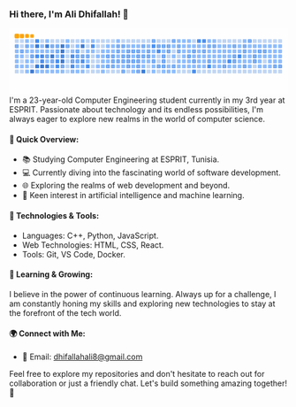 ### Hi there, I'm Ali Dhifallah! 👋
<img src="https://github.com/Matrix278/Matrix278/raw/output/ocean.gif" alt="snake" style="max-width: 100%; display: inline-block;" data-target="animated-image.originalImage">
I'm a 23-year-old Computer Engineering student currently in my 3rd year at ESPRIT. Passionate about technology and its endless possibilities, I'm always eager to explore new realms in the world of computer science.

#### 🚀 Quick Overview:
- 📚 Studying Computer Engineering at ESPRIT, Tunisia.
- 💻 Currently diving into the fascinating world of software development.
- 🌐 Exploring the realms of web development and beyond.
- 🤖 Keen interest in artificial intelligence and machine learning.

#### 🔧 Technologies & Tools:
- Languages: C++, Python, JavaScript.
- Web Technologies: HTML, CSS, React.
- Tools: Git, VS Code, Docker.

#### 🌱 Learning & Growing:
I believe in the power of continuous learning. Always up for a challenge, I am constantly honing my skills and exploring new technologies to stay at the forefront of the tech world.

#### 🌍 Connect with Me:
- 📧 Email: [dhifallahali8@gmail.com](mailto:dhifallahali8@gmail.com.com)

Feel free to explore my repositories and don't hesitate to reach out for collaboration or just a friendly chat. Let's build something amazing together! 🚀
